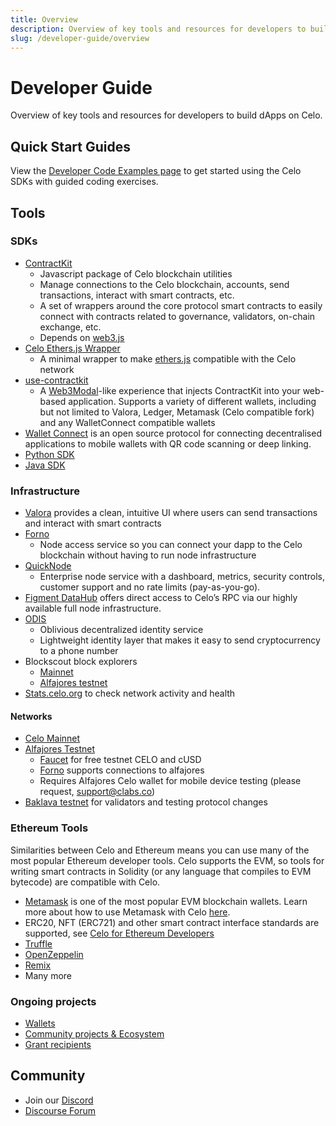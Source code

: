 ```yaml
---
title: Overview
description: Overview of key tools and resources for developers to build dApps on Celo.
slug: /developer-guide/overview
---
```


# Developer Guide

Overview of key tools and resources for developers to build dApps on Celo.

## Quick Start Guides

View the [Developer Code Examples page](/developer-resources/start.md) to get started using the Celo SDKs with guided coding exercises.

## Tools

### SDKs

- [ContractKit](/developer-guide/contractkit)
  - Javascript package of Celo blockchain utilities
  - Manage connections to the Celo blockchain, accounts, send transactions, interact with smart contracts, etc.
  - A set of wrappers around the core protocol smart contracts to easily connect with contracts related to governance, validators, on-chain exchange, etc.
  - Depends on [web3.js](https://web3js.readthedocs.io/en/latest/)
- [Celo Ethers.js Wrapper](https://github.com/celo-tools/celo-ethers-wrapper)
  - A minimal wrapper to make [ethers.js](https://docs.ethers.io/v5/) compatible with the Celo network
- [use-contractkit](https://github.com/celo-tools/use-contractkit)
  - A [Web3Modal](https://web3modal.com/)-like experience that injects ContractKit into your web-based application. Supports a variety of different wallets, including but not limited to Valora, Ledger, Metamask (Celo compatible fork) and any WalletConnect compatible wallets
- [Wallet Connect](walkthroughs/wallet-connect.md) is an open source protocol for connecting decentralised applications to mobile wallets with QR code scanning or deep linking.
- [Python SDK](https://github.com/blaize-tech/celo-sdk-py)
- [Java SDK](https://github.com/blaize-tech/celo-sdk-java)

### Infrastructure

- [Valora](https://valoraapp.com/) provides a clean, intuitive UI where users can send transactions and interact with smart contracts
- [Forno](/developer-guide/forno)
  - Node access service so you can connect your dapp to the Celo blockchain without having to run node infrastructure
- [QuickNode](https://www.quicknode.com/chains/celo)
  - Enterprise node service with a dashboard, metrics, security controls, customer support and no rate limits (pay-as-you-go).
- [Figment DataHub](https://figment.io/datahub/celo/) offers direct access to Celo’s RPC via our highly available full node infrastructure.
- [ODIS](/developer-resources/contractkit/odis.md)
  - Oblivious decentralized identity service
  - Lightweight identity layer that makes it easy to send cryptocurrency to a phone number
- Blockscout block explorers
  - [Mainnet](http://explorer.celo.org/)
  - [Alfajores testnet](http://alfajores-blockscout.celo-testnet.org/)
- [Stats.celo.org](http://stats.celo.org) to check network activity and health

#### Networks

- [Celo Mainnet](../getting-started/mainnet/index.md)
- [Alfajores Testnet](/getting-started/alfajores-testnet)
  - [Faucet](https://celo.org/developers/faucet) for free testnet CELO and cUSD
  - [Forno](forno/) supports connections to alfajores
  - Requires Alfajores Celo wallet for mobile device testing (please request, [support@clabs.co](mailto:support@clabs.co))
- [Baklava testnet](/getting-started/baklava-testnet) for validators and testing protocol changes

### Ethereum Tools

Similarities between Celo and Ethereum means you can use many of the most popular Ethereum developer tools. Celo supports the EVM, so tools for writing smart contracts in Solidity (or any language that compiles to EVM bytecode) are compatible with Celo.

- [Metamask](https://metamask.io/) is one of the most popular EVM blockchain wallets. Learn more about how to use Metamask with Celo [here](../getting-started/wallets/using-metamask-with-celo/index.md).
- ERC20, NFT (ERC721) and other smart contract interface standards are supported, see [Celo for Ethereum Developers](developer-resources/celo-for-eth-devs.md)
- [Truffle](https://www.trufflesuite.com/)
- [OpenZeppelin](https://openzeppelin.com/)
- [Remix](https://remix.ethereum.org/)
- Many more

### Ongoing projects

- [Wallets](../getting-started/wallets/index.md)
- [Community projects & Ecosystem](https://celohub.org/)
- [Grant recipients](https://celo.org/experience/grants/directory)

## Community

- Join our [Discord](https://chat.celo.org)
- [Discourse Forum](https://forum.celo.org/)
